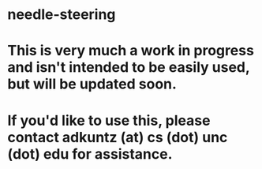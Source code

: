 # needle-steering

# This is very much a work in progress and isn't intended to be easily used, but will be updated soon. 
# If you'd like to use this, please contact adkuntz (at) cs (dot) unc (dot) edu for assistance.
